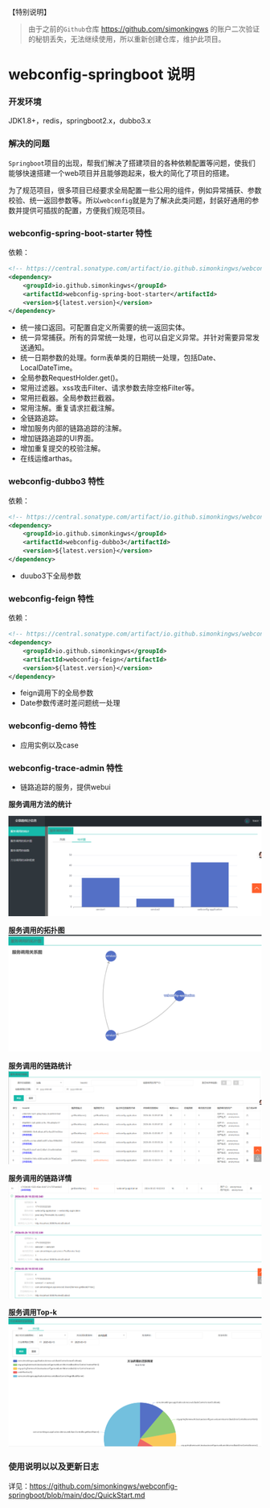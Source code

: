 【特别说明】
> 由于之前的`Github`仓库 https://github.com/simonkingws 的账户二次验证的秘钥丢失，无法继续使用，所以重新创建仓库，维护此项目。

# webconfig-springboot 说明

### 开发环境
JDK1.8+，redis，springboot2.x，dubbo3.x

### 解决的问题
`Springboot`项目的出现，帮我们解决了搭建项目的各种依赖配置等问题，使我们能够快速搭建一个web项目并且能够跑起来，极大的简化了项目的搭建。

为了规范项目，很多项目已经要求全局配置一些公用的组件，例如异常捕获、参数校验、统一返回参数等。所以`webconfig`就是为了解决此类问题，封装好通用的参数并提供可插拔的配置，方便我们规范项目。

### webconfig-spring-boot-starter 特性
依赖：
```xml
<!-- https://central.sonatype.com/artifact/io.github.simonkingws/webconfig-spring-boot-starte -->
<dependency>
    <groupId>io.github.simonkingws</groupId>
    <artifactId>webconfig-spring-boot-starter</artifactId>
    <version>${latest.version}</version>
</dependency>
```
* 统一接口返回。可配置自定义所需要的统一返回实体。
* 统一异常捕获。所有的异常统一处理，也可以自定义异常。并针对需要异常发送通知。
* 统一日期参数的处理。form表单类的日期统一处理，包括Date、LocalDateTime。
* 全局参数RequestHolder.get()。
* 常用过滤器。xss攻击Filter、请求参数去除空格Filter等。
* 常用拦截器。全局参数拦截器。
* 常用注解。重复请求拦截注解。
* 全链路追踪。
* 增加服务内部的链路追踪的注解。
* 增加链路追踪的UI界面。
* 增加重复提交的校验注解。
* 在线运维arthas。

### webconfig-dubbo3 特性
依赖：
```xml
<!-- https://central.sonatype.com/artifact/io.github.simonkingws/webconfig-dubbo3 -->
<dependency>
    <groupId>io.github.simonkingws</groupId>
    <artifactId>webconfig-dubbo3</artifactId>
    <version>${latest.version}</version>
</dependency>
```
* duubo3下全局参数

### webconfig-feign 特性
依赖：
```xml
<!-- https://central.sonatype.com/artifact/io.github.simonkingws/webconfig-feign -->
<dependency>
    <groupId>io.github.simonkingws</groupId>
    <artifactId>webconfig-feign</artifactId>
    <version>${latest.version}</version>
</dependency>
```
* feign调用下的全局参数
* Date参数传递时差问题统一处理

### webconfig-demo 特性
* 应用实例以及case

### webconfig-trace-admin 特性
* 链路追踪的服务，提供webui

**服务调用方法的统计**

![](/images/服务调用的统计.png)

**服务调用的拓扑图**
![](/images/调用拓补图.png)

**服务调用的链路统计**
![](/images/调用链路统计.png)

**服务调用的链路详情**
![](/images/链路详情.png)

**服务调用Top-k**
![](/images/方法调用的top-k.png)

### 使用说明以以及更新日志
详见：https://github.com/simonkingws/webconfig-springboot/blob/main/doc/QuickStart.md
